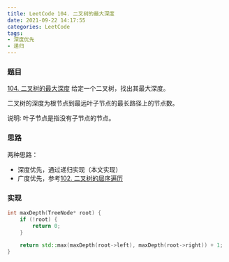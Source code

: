 ```yaml
---
title: LeetCode 104. 二叉树的最大深度
date: 2021-09-22 14:17:55
categories: LeetCode
tags:
- 深度优先
- 递归
---
```


### 题目
[104. 二叉树的最大深度](https://leetcode-cn.com/problems/maximum-depth-of-binary-tree/)
给定一个二叉树，找出其最大深度。
<!-- more -->
二叉树的深度为根节点到最远叶子节点的最长路径上的节点数。

说明: 叶子节点是指没有子节点的节点。

### 思路
两种思路：

- 深度优先，通过递归实现（本文实现）
- 广度优先，参考[102. 二叉树的层序遍历](/posts/binary-tree-level-order-traversal/)

### 实现
``` cpp
int maxDepth(TreeNode* root) {
    if (!root) {
        return 0;
    }
    
    return std::max(maxDepth(root->left), maxDepth(root->right)) + 1;
}
```
